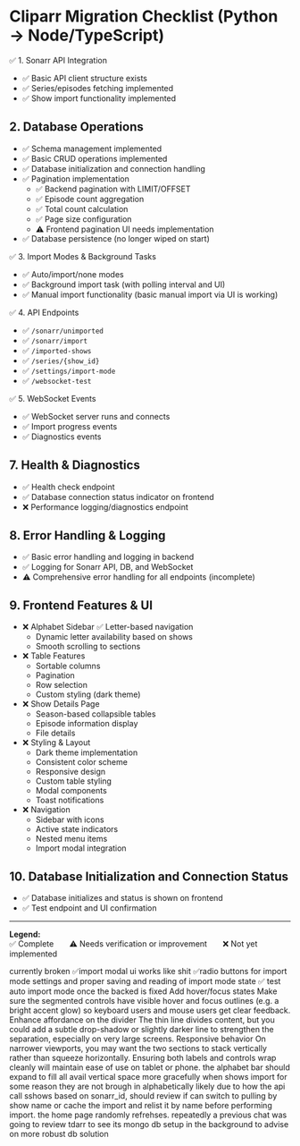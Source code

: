 # Cliparr Migration Checklist (Python → Node/TypeScript)

✅ 1. Sonarr API Integration
- ✅ Basic API client structure exists
- ✅ Series/episodes fetching implemented
- ✅ Show import functionality implemented

## 2. Database Operations
- ✅ Schema management implemented
- ✅ Basic CRUD operations implemented
- ✅ Database initialization and connection handling
- ✅ Pagination implementation
  - ✅ Backend pagination with LIMIT/OFFSET
  - ✅ Episode count aggregation
  - ✅ Total count calculation
  - ✅ Page size configuration
  - ⚠️ Frontend pagination UI needs implementation
- ✅ Database persistence (no longer wiped on start)

✅ 3. Import Modes & Background Tasks
- ✅ Auto/import/none modes
- ✅ Background import task (with polling interval and UI)
- ✅ Manual import functionality (basic manual import via UI is working)

✅ 4. API Endpoints
- ✅ `/sonarr/unimported`
- ✅ `/sonarr/import`
- ✅ `/imported-shows`
- ✅ `/series/{show_id}`
- ✅ `/settings/import-mode`
- ✅ `/websocket-test`

✅ 5. WebSocket Events
- ✅ WebSocket server runs and connects
- ✅ Import progress events
- ✅ Diagnostics events


## 7. Health & Diagnostics
- ✅ Health check endpoint
- ✅ Database connection status indicator on frontend
- ❌ Performance logging/diagnostics endpoint

## 8. Error Handling & Logging
- ✅ Basic error handling and logging in backend
- ✅ Logging for Sonarr API, DB, and WebSocket
- ⚠️ Comprehensive error handling for all endpoints (incomplete)

## 9. Frontend Features & UI
- ❌ Alphabet Sidebar
  ✅ Letter-based navigation
  - Dynamic letter availability based on shows
  - Smooth scrolling to sections
- ❌ Table Features
  - Sortable columns
  - Pagination
  - Row selection
  - Custom styling (dark theme)
- ❌ Show Details Page
  - Season-based collapsible tables
  - Episode information display
  - File details
- ❌ Styling & Layout
  - Dark theme implementation
  - Consistent color scheme
  - Responsive design
  - Custom table styling
  - Modal components
  - Toast notifications
- ❌ Navigation
  - Sidebar with icons
  - Active state indicators
  - Nested menu items
  - Import modal integration

## 10. Database Initialization and Connection Status
- ✅ Database initializes and status is shown on frontend
- ✅ Test endpoint and UI confirmation

---

**Legend:**  
✅ Complete  ⚠️ Needs verification or improvement  ❌ Not yet implemented



currently broken
  ✅import modal ui works like shit 
  ✅radio buttons for import mode settings and proper saving and reading of import mode state
   ✅ test auto import mode once the backed is fixed
  Add hover/focus states
    Make sure the  segmented controls have visible hover and focus outlines (e.g. a bright accent glow) so keyboard users and mouse users get clear feedback.
  Enhance affordance on the divider
    The thin line divides content, but you could add a subtle drop-shadow or slightly darker line to strengthen the separation, especially on very large screens.
  Responsive behavior
    On narrower viewports, you may want the two sections to stack vertically rather than squeeze horizontally. Ensuring both labels and controls wrap cleanly will maintain ease of use on tablet or phone.
  the alphabet bar should expand to fill all avail vertical space more gracefully
  when shows import for some reason they are not brough in alphabetically
    likely due to how the api call sshows based on sonarr_id, should review if can switch to pulling by show name or cache the import and relist it by name before performing import. 
  the home page randomly refrehses. repeatedly
  a previous chat was going to review tdarr to see its mongo db setup in the background to advise on more robust db solution